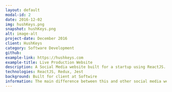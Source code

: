 ```yaml
---
layout: default
modal-id: 2
date: 2016-12-02
img: hushKeys.png
snapshot: hushKeys.png
alt: image-alt
project-date: December 2016
client: HushKeys
category: Software Development
github: 
example-link: https://hushkeys.com
example-title: Live Production Website
description: A Social Media website built for a startup using ReactJS.
technologies: ReactJS, Redux, Jest
background: Built for client at Softwire
information: The main difference between this and other social media websites is the lens in the middle. I encourage anyone reading to visit the link above and take a look to understand! In essence, some of the posts have hidden text or images and in order to reveal the hidden part, you must drag the lens onto the hidden part. Note, you need the correct key to reveal the post! If you don't have the key, you can request for it.<br/><br/> I worked on this project from its inception alongside 3 other team members. Originally we were tasked with creating a read-only version of the iOS application. This then evolved into a fully-featured website which will be wrapped and turned into a progressive web application in the future. It will serve as the Android app, as well as the website, killing two birds with one stone. <br/><br/> This was the first real life project I have ever worked on and I learnt a lot about working alongside other team members, writing clean maintainable code, workflows and estimating tickets. I now have an advanced understanding of React, Redux and Vanilla Javascript. 
---
```


